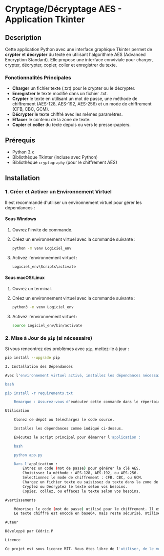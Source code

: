 # Cryptage/Décryptage AES - Application Tkinter

## Description

Cette application Python avec une interface graphique Tkinter permet de **crypter** et **décrypter** du texte en utilisant l'algorithme AES (Advanced Encryption Standard). Elle propose une interface conviviale pour charger, crypter, décrypter, copier, coller et enregistrer du texte.

### Fonctionnalités Principales

- **Charger** un fichier texte (.txt) pour le crypter ou le décrypter.
- **Enregistrer** le texte modifié dans un fichier .txt.
- **Crypter** le texte en utilisant un mot de passe, une méthode de chiffrement (AES-128, AES-192, AES-256) et un mode de chiffrement (CFB, CBC, GCM).
- **Décrypter** le texte chiffré avec les mêmes paramètres.
- **Effacer** le contenu de la zone de texte.
- **Copier** et **coller** du texte depuis ou vers le presse-papiers.

## Prérequis

- Python 3.x
- Bibliothèque Tkinter (incluse avec Python)
- Bibliothèque `cryptography` (pour le chiffrement AES)

## Installation

### 1. Créer et Activer un Environnement Virtuel

Il est recommandé d'utiliser un environnement virtuel pour gérer les dépendances :

#### Sous Windows

1. Ouvrez l'invite de commande.
2. Créez un environnement virtuel avec la commande suivante :

    ```bash
    python -m venv Logiciel_env
    ```

3. Activez l'environnement virtuel :

    ```bash
    Logiciel_env\Scripts\activate
    ```

#### Sous macOS/Linux

1. Ouvrez un terminal.
2. Créez un environnement virtuel avec la commande suivante :

    ```bash
    python3 -m venv Logiciel_env
    ```

3. Activez l'environnement virtuel :

    ```bash
    source Logiciel_env/bin/activate
    ```

### 2. Mise à Jour de `pip` (si nécessaire)

Si vous rencontrez des problèmes avec `pip`, mettez-le à jour :

```bash
pip install --upgrade pip

3. Installation des Dépendances

Avec l'environnement virtuel activé, installez les dépendances nécessaires :

bash

pip install -r requirements.txt

    Remarque : Assurez-vous d'exécuter cette commande dans le répertoire où se trouve requirements.txt.

Utilisation

    Clonez ce dépôt ou téléchargez le code source.

    Installez les dépendances comme indiqué ci-dessus.

    Exécutez le script principal pour démarrer l'application :

    bash

    python app.py

    Dans l'application :
        Entrez un code (mot de passe) pour générer la clé AES.
        Choisissez la méthode : AES-128, AES-192, ou AES-256.
        Sélectionnez le mode de chiffrement : CFB, CBC, ou GCM.
        Chargez un fichier texte ou saisissez du texte dans la zone de texte.
        Cryptez ou Décryptez le texte selon vos besoins.
        Copiez, collez, ou effacez le texte selon vos besoins.

Avertissements

    Mémorisez le code (mot de passe) utilisé pour le chiffrement. Il est indispensable pour déchiffrer le texte.
    Le texte chiffré est encodé en base64, mais reste sécurisé. Utilisez les mêmes paramètres pour le décryptage.

Auteur

Développé par Cédric.P

Licence

Ce projet est sous licence MIT. Vous êtes libre de l'utiliser, de le modifier, et de le distribuer. Cependant, l'auteur décline toute responsabilité quant à l'utilisation de ce logiciel.

